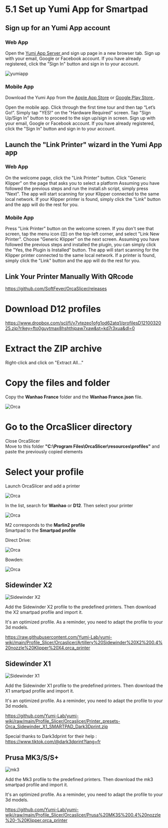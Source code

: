 # 5.1 Set up Yumi App for Smartpad



## Sign up for an Yumi App account

### Web App

Open the [Yumi App Server ](https://app.yumi-lab.com/accounts/login/) and sign up page in a new browser tab.
Sign up with your email, Google or Facebook account. If you have already registered, click the "Sign In" button and sign in to your account.

![yumiapp](/img/KlipperSmartPad/yumiapp/yumiapp001.png)

### Mobile App

Download the Yumi App from the [Apple App Store](https://apps.apple.com/fr/app/yumi-lab/id6477959422) or  [Google Play Store ](https://play.google.com/store/apps/details?id=com.yumilab.android&pcampaignid=web_share).


Open the mobile app. Click through the first time tour and then tap “Let’s Go!”.
Simply tap "YES!" on the "Hardware Required" screen.
Tap "Sign Up/Sign In" button to proceed to the sign up/sign in screen.
Sign up with your email, Google or Facebook account. If you have already registered, click the "Sign In" button and sign in to your account.


## Launch the "Link Printer" wizard in the Yumi App app

### Web App

On the welcome page, click the "Link Printer" button.
Click "Generic Klipper" on the page that asks you to select a platform
Assuming you have followed the previous steps and run the install.sh script, simply press "Next".
The app will start scanning for your Klipper connected to the same local network.
If your Klipper printer is found, simply click the "Link" button and the app will do the rest for you.

### Mobile App

Press "Link Printer" button on the welcome screen. If you don't see that screen, tap the menu icon (☰) on the top-left corner, and select "Link New Printer".
Choose “Generic Klipper” on the next screen.
Assuming you have followed the previous steps and installed the plugin, you can simply click the "Yes, the Plugin is Installed" button.
The app will start scanning for the Klipper printer connected to the same local network.
If a printer is found, simply click the "Link" button and the app will do the rest for you.


## Link Your Printer Manually With QRcode

















https://github.com/SoftFever/OrcaSlicer/releases

# Download D12 profiles

https://www.dropbox.com/scl/fi/v7vtezeo1ofg1od62atq1/profilesD1210032025.zip?rlkey=fto0guytmax8hshthipaw7xaw&st=kd7r3xua&dl=0

# Extract the ZIP archive

Right-click and click on "Extract All..."

# Copy the files and folder

Copy the **Wanhao France** folder and the **Wanhao France.json** file.

![Orca](/img/KlipperSmartPad/Orcaslicer/d12profils02.png)

# Go to the OrcaSlicer directory

Close OrcaSlicer  
Move to this folder **"C:\Program Files\OrcaSlicer\resources\profiles"** and paste the previously copied elements

# Select your profile

Launch OrcaSlicer and add a printer

![Orca](/img/KlipperSmartPad/Orcaslicer/d12profils03.png)

In the list, search for **Wanhao** or **D12**. Then select your printer

![Orca](/img/KlipperSmartPad/Orcaslicer/d12profils04.png)

M2 corresponds to the **Marlin2 profile**  
Smartpad to the **Smartpad profile**

Direct Drive:

![Orca](/img/KlipperSmartPad/Orcaslicer/d12profils05.png)

Bowden:

![Orca](/img/KlipperSmartPad/Orcaslicer/d12profils06.png)



## Sidewinder X2

![Sidewinder X2](/img/Printers/Artillery/X2/X2.jpeg)

Add the Sidewinder X2 profile to the predefined printers. Then download the X2 smartpad profile and import it. 

It's an optimized profile. As a reminder, you need to adapt the profile to your 3d models.

https://raw.githubusercontent.com/Yumi-Lab/yumi-wiki/main/Profile_Slicer/Orcaslicer/Artillery%20Sidewinder%20X2%200.4%20nozzle%20Klipper%20X4.orca_printer

## Sidewinder X1

![Sidewinder X1](/img/Printers/Artillery/X1/sidewinderx1.jpg)

Add the Sidewinder X1 profile to the predefined printers. Then download the X1 smartpad profile and import it. 

It's an optimized profile. As a reminder, you need to adapt the profile to your 3d models.

https://github.com/Yumi-Lab/yumi-wiki/raw/main/Profile_Slicer/Orcaslicer/Printer_presets-Orca_Sidewinder_X1_SMARTPAD_Dark3Dprint.zip

Special thanks to Dark3dprint for their help : https://www.tiktok.com/@dark3dprint?lang=fr


## Prusa MK3/S/S+

![mk3](/img/Printers/Prusa/Mk3/Mk3.jpeg)

Add the Mk3 profile to the predefined printers. Then download the mk3 smartpad profile and import it. 

It's an optimized profile. As a reminder, you need to adapt the profile to your 3d models.

https://github.com/Yumi-Lab/yumi-wiki/raw/main/Profile_Slicer/Orcaslicer/Prusa%20MK3S%200.4%20nozzle%20-%20Klipper.orca_printer